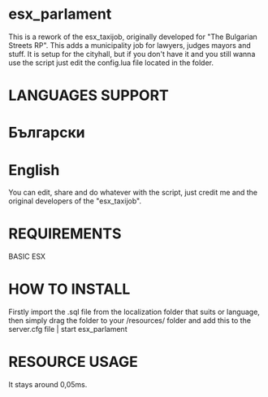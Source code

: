 # esx_parlament

This is a rework of the esx_taxijob, originally developed for "The Bulgarian Streets RP". This adds a municipality job for lawyers, judges mayors and stuff. It is setup for the cityhall, but if you don't have it and you still wanna use the script just edit the config.lua file located in the folder.

# LANGUAGES SUPPORT
# Български
# English

You can edit, share and do whatever with the script, just credit me and the original developers of the "esx_taxijob".

# REQUIREMENTS
BASIC ESX

# HOW TO INSTALL
Firstly import the .sql file from the localization folder that suits or language,
then simply drag the folder to your /resources/ folder and add this to the server.cfg file | start esx_parlament

# RESOURCE USAGE
It stays around 0,05ms.
